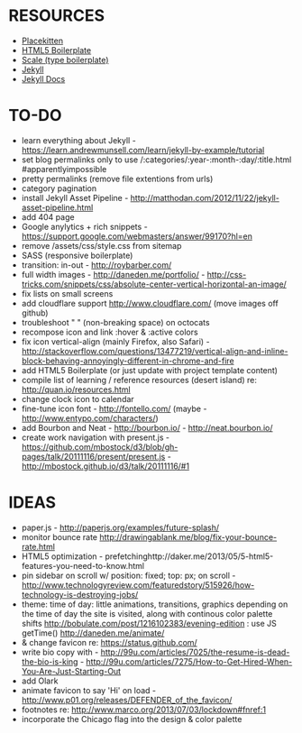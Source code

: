 # RESOURCES
- [Placekitten](http://placekitten.com/960/300)
- [HTML5 Boilerplate](https://github.com/h5bp/html5-boilerplate)
- [Scale (type boilerplate)](https://github.com/viljamis/Scale)
- [Jekyll](https://github.com/mojombo/jekyll/wiki)
- [Jekyll Docs](http://jekyllrb.com/docs/home/)

# TO-DO
- learn everything about Jekyll - https://learn.andrewmunsell.com/learn/jekyll-by-example/tutorial
- set blog permalinks only to use /:categories/:year-:month-:day/:title.html #apparentlyimpossible
- pretty permalinks (remove file extentions from urls)
- category pagination
- install Jekyll Asset Pipeline - http://matthodan.com/2012/11/22/jekyll-asset-pipeline.html
- add 404 page
- Google anylytics + rich snippets - https://support.google.com/webmasters/answer/99170?hl=en
- remove /assets/css/style.css from sitemap
- SASS (responsive boilerplate)
- transition: in-out - http://roybarber.com/
- full width images - http://daneden.me/portfolio/ - http://css-tricks.com/snippets/css/absolute-center-vertical-horizontal-an-image/
- fix lists on small screens
- add cloudflare support http://www.cloudflare.com/ (move images off github)
- troubleshoot "&nbsp;" (non-breaking space) on octocats
- recompose icon and link :hover & :active colors
- fix icon vertical-align (mainly Firefox, also Safari) - http://stackoverflow.com/questions/13477219/vertical-align-and-inline-block-behaving-annoyingly-different-in-chrome-and-fire
- add HTML5 Boilerplate (or just update with project template content)
- compile list of learning / reference resources (desert island) re: http://quan.io/resources.html
- change clock icon to calendar
- fine-tune icon font - http://fontello.com/ (maybe - http://www.entypo.com/characters/)
- add Bourbon and Neat - http://bourbon.io/ - http://neat.bourbon.io/
- create work navigation with present.js - https://github.com/mbostock/d3/blob/gh-pages/talk/20111116/present/present.js - http://mbostock.github.io/d3/talk/20111116/#1

# IDEAS
- paper.js - http://paperjs.org/examples/future-splash/
- monitor bounce rate http://drawingablank.me/blog/fix-your-bounce-rate.html
- HTML5 optimization - prefetchinghttp://daker.me/2013/05/5-html5-features-you-need-to-know.html
- pin sidebar on scroll w/ position: fixed; top: px; on scroll - http://www.technologyreview.com/featuredstory/515926/how-technology-is-destroying-jobs/
- theme: time of day: little animations, transitions, graphics depending on the time of day the site is visited, along with continous color palette shifts http://bobulate.com/post/1216102383/evening-edition : use JS getTime()   http://daneden.me/animate/
- & change favicon re: https://status.github.com/
- write bio copy with - http://99u.com/articles/7025/the-resume-is-dead-the-bio-is-king - http://99u.com/articles/7275/How-to-Get-Hired-When-You-Are-Just-Starting-Out
- add Olark
- animate favicon to say 'Hi' on load - http://www.p01.org/releases/DEFENDER_of_the_favicon/
- footnotes re: http://www.marco.org/2013/07/03/lockdown#fnref:1
- incorporate the Chicago flag into the design & color palette
